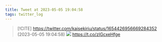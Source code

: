 ```yaml
---
title: Tweet at 2023-05-05 19:04:58
tags: twitter_log
---
```


> [!CITE] https://twitter.com/kaisekiriu/status/1654426956669284352 (2023-05-05 19:04:58)
> ![](https://twitter.com/kaisekiriu/status/1654426956669284352)
> https://t.co/zIGcxeHfge
